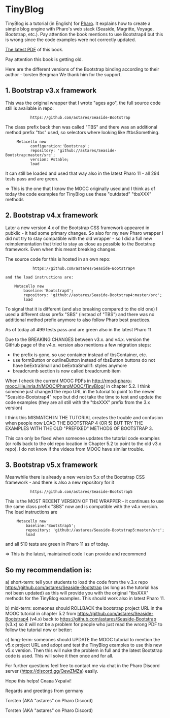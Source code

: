 # TinyBlog

TinyBlog is a tutorial (in English) for [Pharo](www.pharo.org).
It explains how to create a simple blog engine with Pharo's web stack (Seaside, Magritte, Voyage, Bootstrap, etc.).
Pay attention the book mentions to use Bootstrap4 but this is wrong since the code examples were not correctly updated.
 
[The latest PDF](https://github.com/SquareBracketAssociates/TinyBlog-EN/releases/download/latest/TinyBlog-EN.pdf) of this book.


Pay attention this book is getting old. 

Here are the different versions of the Bootstrap binding according to their author - torsten Bergman
We thank him for the support. 


## 1. Bootstrap v3.x framework

This was the original wrapper that I wrote "ages ago", the full source code still is available in repo:

```
           https://github.com/astares/Seaside-Bootstrap
```     

The class prefix back then was called "TBS" and there was an additional method prefix "tbs" used, so selectors where looking like #tbsSomething.

```
     Metacello new  
           configuration:'Bootstrap';  
           repository: 'github://astares/Seaside-Bootstrap:master/src';  
           version: #stable;  
           load
 ```

It can still be loaded and used that way also in the latest Pharo 11 - all 294 tests pass and are green.

=> This is the one that I know the MOCC originally used and I think as of today the code examples for TinyBlog use these "outdated" "tbsXXX" methods

## 2. Bootstrap v4.x framework

Later a new version 4.x of the Bootstrap CSS framework appeared in pubklic - it had some primary changes. So also for my new Pharo wrapper I did not try to stay compatible with the old wrapper - so I did a full new reimplementation that tried to stay as close as possible to the Bootstrap framework. Even when this meant breaking changes.

The source code for this is hosted in an own repo:

```
            https://github.com/astares/Seaside-Bootstrap4
```
    and the load instructions are:

```   
    Metacello new
        baseline:'Bootstrap4';
        repository: 'github://astares/Seaside-Bootstrap4:master/src';
        load
```

To signal that it is different (and also breaking compared to the old one)  I used a different class prefix "SBS" (instead of "TBS") and there was no additional method prefix anymore to also follow Pharo best practices. 

As of today all 499 tests pass and are green also in the latest Pharo 11.

Due to the BREAKING CHANGES between v3.x. and v4.x. version the GitHub page of the v4.x. version also mentions a few migration steps:
- the prefix is gone, so use container instead of tbsContainer, etc.
- use formButton or outlineButton instead of tbsButton buttons do not have beExtraSmall and beExtraSmallIf: styles anymore
- breadcrumb section is now called breadcrumb item

When I check the current MOOC PDFs in http://rmod-pharo-mooc.lille.inria.fr/MOOC/PharoMOOC/TinyBlog/ in chapter 5.2.
I think someone just changed the repo URL in the tutorial to point to the newer "Seaside-Bootstrap4" repo but did not take
the time to test and update the code examples (they are all still with the "tbsXXX" prefix from the 3.x version)
 
I think this MISMATCH IN THE TUTORIAL creates the trouble and confusion when people now LOAD THE BOOTSTRAP 4 (OR 5) BUT TRY
THE EXAMPLES WITH THE OLD "PREFIXED" METHODS OF BOOTSTRAP 3. 

This can only be fixed when someone updates the tutorial code examples (or rolls back to the old repo location in Chapter 5.2 to point to the old v3.x repo). I do not know if the videos from MOOC have similar trouble.
             
## 3. Bootstrap v5.x framework

Meanwhile there is already a new version 5.x of the Bootstrap CSS framework - and there is also a new repository for it

 ```
            https://github.com/astares/Seaside-Bootstrap5
```

This is the MOST RECENT VERSION OF THE WRAPPER - it continues to use the same class prefix "SBS" now and is compatible with the v4.x
version. The load instructions are


```
     Metacello new
         baseline:'Bootstrap5';
         repository: 'github://astares/Seaside-Bootstrap5:master/src';
         load
```
and all 510 tests are green in Pharo 11 as of today.

=> This is the latest, maintained code I can provide and recommend

 
## So my recommendation is:

a) short-term: tell your students to load the code from the v.3.x repo https://github.com/astares/Seaside-Bootstrap (as long as the tutorial has not been updated) as this will provide you with the original "tbsXXX" methods for the TinyBlog examples. This should work also in latest Pharo 11.

b) mid-term: someones should ROLLBACK the bootstrap project URL in the MOOC tutorial in chapter 5.2 from 
https://github.com/astares/Seaside-Bootstrap4 (v4.x) back to https://github.com/astares/Seaside-Bootstrap  (v3.x)
so it will not be a problem for people who just read the wrong PDF to follow the tutorial now
or better:

c) long-term: someones should UPDATE the MOOC tutorial to mention the v5.x project URL and adopt and test the TinyBlog examples to use this new v5.x version. Then this will nuke the problem in full and the latest Bootstrap code is used. 
This will solve it then once and for all.
 

For further questions feel free to contact me via chat in the Pharo Discord server (https://discord.gg/QewZMZa) easily.

Hope this helps! Слава Україні!

Regards and greetings from germany

Torsten (AKA "astares" on Pharo Discord)

Torsten (AKA "astares" on Pharo Discord)
